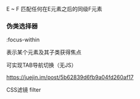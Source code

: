 E ~ F	匹配任何在E元素之后的同级F元素

### 伪类选择器

:focus-within

表示某个元素及其子类获得焦点

可实现TAB导航切换（无JS）

https://juejin.im/post/5b62839d6fb9a04fd260af17

CSS滤镜 filter
